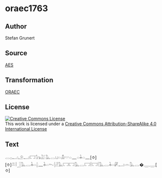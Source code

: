 # oraec1763

## Author

Stefan Grunert

## Source

[AES](https://github.com/simondschweitzer/aes)

## Transformation

[ORAEC](https://oraec.github.io/)

## License

<a rel="license" href="http://creativecommons.org/licenses/by-sa/4.0/"><img alt="Creative Commons License" style="border-width:0" src="https://i.creativecommons.org/l/by-sa/4.0/88x31.png" /></a><br />This work is licensed under a <a rel="license" href="http://creativecommons.org/licenses/by-sa/4.0/">Creative Commons Attribution-ShareAlike 4.0 International License</a>

## Text

𓂋𓊪𓂝𓄂𓂝𓉐𓃥𓅷𓅓𓂋𓂓𓏏𓀋𓎟𓏏𓈖𓏏𓇓𓏏𓈖[⯑][⯑]𓌨𓎛𓃀𓅓𓂋𓇓𓏏𓐬𓈖𓇓𓏏𓌎𓐪𓁐𓅓𓉐𓉐𓅓𓂋𓉐𓌉𓉐𓌉𓅓𓂋𓇓𓏏𓏞𓂝𓏛𓅓𓂋�𓇾𓇾[⯑]<br>
